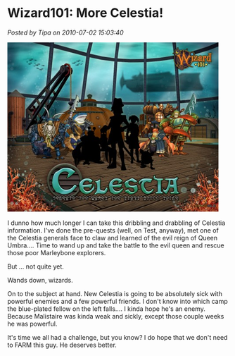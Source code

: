 # Wizard101: More Celestia!

*Posted by Tipa on 2010-07-02 15:03:40*

[![](../uploads/2010/07/CL_Wallpaper_07-480x384.jpg "Celestia Tease #7")](../uploads/2010/07/CL_Wallpaper_07.jpg)

I dunno how much longer I can take this dribbling and drabbling of Celestia information. I've done the pre-quests (well, on Test, anyway), met one of the Celestia generals face to claw and learned of the evil reign of Queen Umbra.... Time to wand up and take the battle to the evil queen and rescue those poor Marleybone explorers.

But ... not quite yet.

Wands down, wizards.

On to the subject at hand. New Celestia is going to be absolutely sick with powerful enemies and a few powerful friends. I don't know into which camp the blue-plated fellow on the left falls.... I kinda hope he's an enemy. Because Malistaire was kinda weak and sickly, except those couple weeks he was powerful. 

It's time we all had a challenge, but you know? I do hope that we don't need to FARM this guy. He deserves better.

